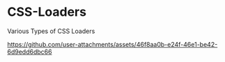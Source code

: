 # CSS-Loaders
Various Types of CSS Loaders

https://github.com/user-attachments/assets/46f8aa0b-e24f-46e1-be42-6d9edd6dbc66

